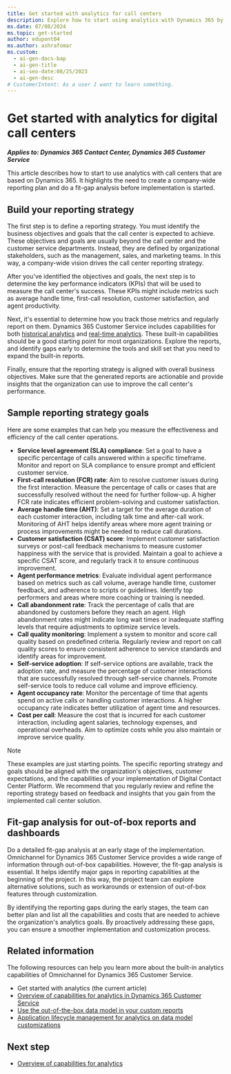 ```yaml
---
title: Get started with analytics for call centers
description: Explore how to start using analytics with Dynamics 365 by creating a company-wide reporting plan and doing a fit-gap analysis.
ms.date: 07/08/2024
ms.topic: get-started
author: edupont04
ms.author: ashrafomar
ms.custom:
  - ai-gen-docs-bap
  - ai-gen-title
  - ai-seo-date:08/25/2023
  - ai-gen-desc
# CustomerIntent: As a user I want to learn something.
---
```


# Get started with analytics for digital call centers

***Applies to: Dynamics 365 Contact Center, Dynamics 365 Customer Service***

This article describes how to start to use analytics with call centers that are based on Dynamics 365. It highlights the need to create a company-wide reporting plan and do a fit-gap analysis before implementation is started.

## Build your reporting strategy

The first step is to define a reporting strategy. You must identify the business objectives and goals that the call center is expected to achieve. These objectives and goals are usually beyond the call center and the customer service departments. Instead, they are defined by organizational stakeholders, such as the management, sales, and marketing teams. In this way, a company-wide vision drives the call center reporting strategy.

After you've identified the objectives and goals, the next step is to determine the key performance indicators (KPIs) that will be used to measure the call center's success. These KPIs might include metrics such as average handle time, first-call resolution, customer satisfaction, and agent productivity. 

Next, it's essential to determine how you track those metrics and regularly report on them. Dynamics 365 Customer Service includes capabilities for both [historical analytics](/dynamics365/customer-service/configure-cs-historical-analytics-csh) and [real-time analytics](/dynamics365/customer-service/enable-realtime-analytics-dashboard-administrator?branch=main). These built-in capabilities should be a good starting point for most organizations. Explore the reports, and identify gaps early to determine the tools and skill set that you need to expand the built-in reports.

Finally, ensure that the reporting strategy is aligned with overall business objectives. Make sure that the generated reports are actionable and provide insights that the organization can use to improve the call center's performance. 

## Sample reporting strategy goals

Here are some examples that can help you measure the effectiveness and efficiency of the call center operations.

- **Service level agreement (SLA) compliance**: Set a goal to have a specific percentage of calls answered within a specific timeframe. Monitor and report on SLA compliance to ensure prompt and efficient customer service.
- **First-call resolution (FCR) rate**: Aim to resolve customer issues during the first interaction. Measure the percentage of calls or cases that are successfully resolved without the need for further follow-up. A higher FCR rate indicates efficient problem-solving and customer satisfaction.
- **Average handle time (AHT)**: Set a target for the average duration of each customer interaction, including talk time and after-call work. Monitoring of AHT helps identify areas where more agent training or process improvements might be needed to reduce call durations.
- **Customer satisfaction (CSAT) score**: Implement customer satisfaction surveys or post-call feedback mechanisms to measure customer happiness with the service that is provided. Maintain a goal to achieve a specific CSAT score, and regularly track it to ensure continuous improvement.
- **Agent performance metrics**: Evaluate individual agent performance based on metrics such as call volume, average handle time, customer feedback, and adherence to scripts or guidelines. Identify top performers and areas where more coaching or training is needed.
- **Call abandonment rate**: Track the percentage of calls that are abandoned by customers before they reach an agent. High abandonment rates might indicate long wait times or inadequate staffing levels that require adjustments to optimize service levels.
- **Call quality monitoring**: Implement a system to monitor and score call quality based on predefined criteria. Regularly review and report on call quality scores to ensure consistent adherence to service standards and identify areas for improvement.
- **Self-service adoption**: If self-service options are available, track the adoption rate, and measure the percentage of customer interactions that are successfully resolved through self-service channels. Promote self-service tools to reduce call volume and improve efficiency.
- **Agent occupancy rate**: Monitor the percentage of time that agents spend on active calls or handling customer interactions. A higher occupancy rate indicates better utilization of agent time and resources.
- **Cost per call**: Measure the cost that is incurred for each customer interaction, including agent salaries, technology expenses, and operational overheads. Aim to optimize costs while you also maintain or improve service quality.

> [!NOTE]
> These examples are just starting points. The specific reporting strategy and goals should be aligned with the organization's objectives, customer expectations, and the capabilities of your implementation of Digital Contact Center Platform. We recommend that you regularly review and refine the reporting strategy based on feedback and insights that you gain from the implemented call center solution.

## Fit-gap analysis for out-of-box reports and dashboards

Do a detailed fit-gap analysis at an early stage of the implementation. Omnichannel for Dynamics 365 Customer Service provides a wide range of information through out-of-box capabilities. However, the fit-gap analysis is essential. It helps identify major gaps in reporting capabilities at the beginning of the project. In this way, the project team can explore alternative solutions, such as workarounds or extension of out-of-box features through customization.

By identifying the reporting gaps during the early stages, the team can better plan and list all the capabilities and costs that are needed to achieve the organization's analytics goals. By proactively addressing these gaps, you can ensure a smoother implementation and customization process.

## Related information

The following resources can help you learn more about the built-in analytics capabilities of Omnichannel for Dynamics 365 Customer Service.

- Get started with analytics (the current article)
- [Overview of capabilities for analytics in Dynamics 365 Customer Service](analytics-capabilities.md)
- [Use the out-of-the-box data model in your custom reports](/dynamics365/customer-service/use-datamodel)
- [Application lifecycle management for analytics on data model customizations](analytics-alm-custom-reports.md)

## Next step

- [Overview of capabilities for analytics](analytics-capabilities.md)

<!--
## Tags

*Industries:* Services (70-89)

*Stakeholders* Customer services, IT, Operations, Project Management, Service operations

*Products:* Dynamics 365 Customer Service, Dynamics 365 Customer Service Insights-->
